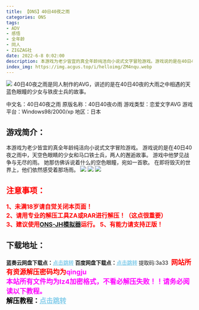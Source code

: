 ```yaml
---
title: 【ONS】40日40夜之雨
categories: ONS
tags:
- ADV
- 感悟
- 全年龄
- 同人
- ZIGZAG社
date: 2022-6-8 0:02:00
description: 本游戏为老少皆宜的真全年龄纯洁向小说式文字冒险游戏。游戏说的是在40日40夜之雨中，天空色眼睛的少女和马口铁士兵，两人的邂逅故事。游戏中他梦见战争与无尽的雨。她那仿佛诉说着什么的空色眼瞳，宛如一首歌。在即将毁灭的世界上，他们依然感受着那场雨。
index_img: https://img.acgus.top/i/helloimg/ZM4nqu.webp
---
```

![](https://img.acgus.top/i/helloimg/ZM4nqu.webp)
40日40夜之雨是同人制作的AVG，讲述的是在40日40夜的大雨之中相遇的天蓝色眼瞳的少女与铁皮士兵的故事。

中文名：40日40夜之雨
原版名称：40日40夜の雨
游戏类型：恋爱文字AVG
游戏平台：Windows98/2000/xp
地区：日本

## 游戏简介：
本游戏为老少皆宜的真全年龄纯洁向小说式文字冒险游戏。
游戏说的是在40日40夜之雨中，天空色眼睛的少女和马口铁士兵，两人的邂逅故事。
游戏中他梦见战争与无尽的雨。
她那仿佛诉说着什么的空色眼瞳，宛如一首歌。
在即将毁灭的世界上，他们依然感受着那场雨。
![](https://img.acgus.top/i/helloimg/ZM4HWv.webp)
![](https://img.acgus.top/i/helloimg/ZM4MPY.webp)
![](https://img.acgus.top/i/helloimg/ZM4bgE.webp)




## <font color=#FF0000 >注意事项：</font>
<font color=#FF0000 size=3><b>1、未满18岁请自觉关闭本页面！  
2、请用专业的解压工具ZA或RAR进行解压！（这点很重要）           
3、建议使用[ONS-JH模拟器](https://wwi.lanzoui.com/imwAbsndlch)运行。
5、有能力请支持正版！</b></font>

## 下载地址：
<b>蓝奏云网盘下载点：</b><a href="https://wwu.lanzouy.com/iWyvb074j6cj" style="color: #87CEEB;"><b>点击跳转</b></a>
<b>百度网盘下载点：</b><a href="https://pan.baidu.com/s/1pgacKQ_p35oqUqgnPM6Lkw?pwd=3a33" style="color: #87CEEB;"><b>点击跳转</b></a> 提取码:3a33
<a style="padding: 0" href="https://post.qingju.org/AD/"><img style="max-width:100%" src="https://img.acgus.top/i/2024/07/478f689b8021d8d499ab43d21acf137a.gif" alt=""></a>
<b><font color=#FF0000 size=4>网站所有资源解压密码均为</b></font><b><font color=#FF00FF size=4>qingju</font><font color=#FF0000 ></font></b><br><b><font color=#FF00FF size=4>本站所有文件均为lz4加密格式，不看必解压失败！！请务必阅读以下教程。</b></font><br><b><font color=#000 size=4>解压教程：</b><a href="https://post.qingju.org/tutorial/000/" style="color: #87CEEB;"><b>点击跳转</b></a>